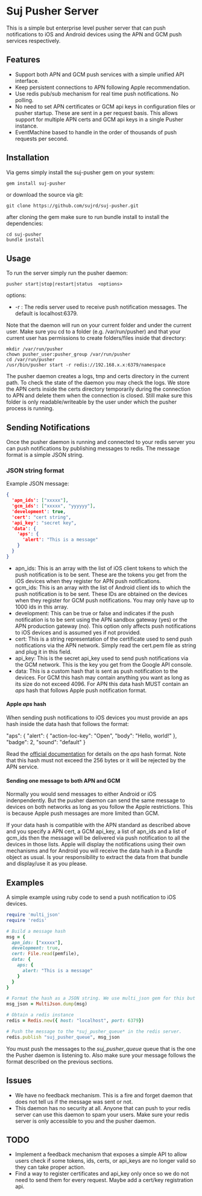 # Suj Pusher Server

This is a simple but enterprise level pusher server that can push notifications to iOS and Android devices using the APN and GCM push services respectively.

## Features

- Support both APN and GCM push services with a simple unified API interface.
- Keep persistent connections to APN following Apple recommendation.
- Use redis pub/sub mechanism for real time push notifications. No polling.
- No need to set APN certificates or GCM api keys in configuration files or pusher startup. These are sent in a per request basis. This allows support for multiple APN certs and GCM api keys in a single Pusher instance.
- EventMachine based to handle in the order of thousands of push requests per second.

## Installation

Via gems simply install the suj-pusher gem on your system:

```sh
gem install suj-pusher
```

or download the source via git:

```
git clone https://github.com/sujrd/suj-pusher.git
```

after cloning the gem make sure to run bundle install to install the dependencies:

```
cd suj-pusher
bundle install
```

## Usage

To run the server simply run the pusher daemon:

```
pusher start|stop|restart|status  <options>
```

options:
  - -r <REDIS>: The redis server used to receive push notification messages. The default is localhost:6379.

Note that the daemon will run on your current folder and under the current user. Make sure you cd to a folder (e.g. /var/run/pusher) and that your current user has permissions to create folders/files inside that directory:

```
mkdir /var/run/pusher
chown pusher_user:pusher_group /var/run/pusher
cd /var/run/pusher
/usr/bin/pusher start -r redis://192.168.x.x:6379/namespace
```

The pusher daemon creates a logs, tmp and certs directory in the current path. To check the state of the daemon you may check the logs. We store the APN certs inside the certs directory temporarily during the connection to APN and delete them when the connection is closed. Still make sure this folder is only readable/writeable by the user under which the pusher process is running.

## Sending Notifications

Once the pusher daemon is running and connected to your redis server you can push notifications by publishing messages to redis. The message format is a simple JSON string.


### JSON string format

Example JSON message:

```json
{
  'apn_ids': ["xxxxx"],
  'gcm_ids': ["xxxxx", "yyyyyy"],
  'development': true,
  'cert': "cert string",
  'api_key': "secret key",
  'data': {
    'aps': {
      'alert': "This is a message"
    }
  }
}
```

- apn_ids: This is an array with the list of iOS client tokens to which the push notification is to be sent. These are the tokens you get from the iOS devices when they register for APN push notifications.
- gcm_ids: This is an array with the list of Android client ids to which the push notification is to be sent. These IDs are obtained on the devices when they register for GCM push notifications. You may only have up to 1000 ids in this array.
- development: This can be true or false and indicates if the push notification is to be sent using the APN sandbox gateway (yes) or the APN production gateway (no). This option only affects push notifications to iOS devices and is assumed yes if not provided.
- cert: This is a string representation of the certificate used to send push notifications via the APN network. Simply read the cert.pem file as string and plug it in this field.
- api_key: This is the secret api_key used to send push notifications via the GCM network. This is the key you get from the Google API console.
- data: This is a custom hash that is sent as push notification to the devices. For GCM this hash may contain anything you want as long as its size do not exceed 4096. For APN this data hash MUST contain an *aps* hash that follows Apple push notification format.

#### Apple *aps* hash

When sending push notifications to iOS devices you must provide an aps hash inside the data hash that follows the format:

"aps": {
  "alert": {
    "action-loc-key": "Open",
    "body": "Hello, world!"
  },
  "badge": 2,
  "sound": "default"
}

Read the [official documentation](http://developer.apple.com/library/ios/#documentation/NetworkingInternet/Conceptual/RemoteNotificationsPG/Chapters/ApplePushService.html#//apple_ref/doc/uid/TP40008194-CH100-SW1) for details on the *aps* hash format. Note that this hash must not exceed the 256 bytes or it will be rejected by the APN service.

#### Sending one message to both APN and GCM

Normally you would send messages to either Android or iOS indenpendently. But the pusher daemon can send the same message to devices on both networks as long as you follow the Apple restrictions. This is because Apple push messages are more limited than GCM.

If your data hash is compatible with the APN standard as described above and you specify a APN cert, a GCM api_key, a list of apn_ids and a list of gcm_ids then the message will be delivered via push notification to all the devices in those lists. Apple will display the notifications using their own mechanisms and for Android you will receive the data hash in a Bundle object as usual. Is your responsibility to extract the data from that bundle and display/use it as you please.

## Examples

A simple example using ruby code to send a push notification to iOS devices.

```ruby
require 'multi_json'
require 'redis'

# Build a message hash
msg = {
  apn_ids: ["xxxxx"],
  development: true,
  cert: File.read(pemfile),
  data: {
    aps: {
      alert: "This is a message"
    }
  }
}

# Format the hash as a JSON string. We use multi_json gem for this but you are free to use any JSON encoder you want.
msg_json = MultiJson.dump(msg)

# Obtain a redis instance
redis = Redis.new({ host: "localhost", port: 6379})

# Push the message to the *suj_pusher_queue* in the redis server.
redis.publish "suj_pusher_queue", msg_json
```

You must push the messages to the *suj_pusher_queue* queue that is the one the Pusher daemon is listening to. Also make sure your message follows the format described on the previous sections.

## Issues

- We have no feedback mechanism. This is a fire and forget daemon that does not tell us if the message was sent or not.
- This daemon has no security at all. Anyone that can push to your redis server can use this daemon to spam your users. Make sure your redis server is only accessible to you and the pusher daemon.

## TODO

- Implement a feedback mechanism that exposes a simple API to allow users check if some tokens, ids, certs, or api_keys are no longer valid so they can take proper action.
- Find a way to register certificates and api_key only once so we do not need to send them for every request. Maybe add a cert/key registration api.
